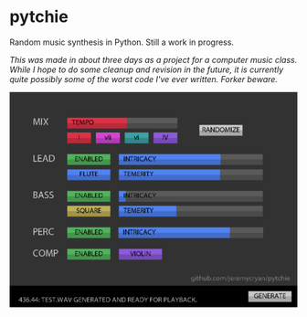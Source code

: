 # pytchie
Random music synthesis in Python. Still a work in progress.

*This was made in about three days as a project for a computer music class. While I hope to do some cleanup and revision in the future, it is currently quite possibly some of the worst code I've ever written. Forker beware.*

![Screenshot of pytchie](https://github.com/jeremycryan/pytchie/blob/master/examples/bounce.png?raw=true)
